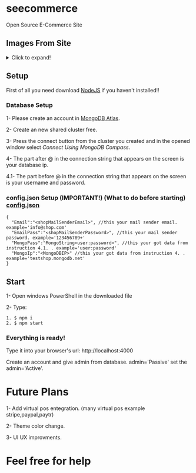 # seecommerce
Open Source E-Commerce Site

## Images From Site
<details>
  <summary>Click to expand!</summary>
  
  ### Main Page
  ![Main Page](https://user-images.githubusercontent.com/58953199/179397673-cea7f00d-09cd-400d-bf6a-defda945255b.jpg)
  
  ### Sort by Categories Page
  ![Categories](https://user-images.githubusercontent.com/58953199/179398251-d83d9ae7-9569-4e4c-a04c-f412a705ff63.jpg)
  
  ### Product Page
  ![Product](https://user-images.githubusercontent.com/58953199/179398270-ed33ae9d-30d0-4196-8f89-3ee3ab0cbf5e.jpg)

  ### Cart Page
  ![Cart](https://user-images.githubusercontent.com/58953199/179397883-b451f2c3-911f-405f-9fe8-6922aec32b80.jpg)
  
  ### Account Page
  ![Account](https://user-images.githubusercontent.com/58953199/179398213-266a13fa-5bd8-4a89-a732-d27427fa4b87.jpg)

  ### Products Add,Remove,Edit Page
  ![Products](https://user-images.githubusercontent.com/58953199/179398229-eb9023f0-8e3e-406d-a70b-d31736fb3431.jpg)

  ### Shop Settings Page
  ![Shop Settings](https://user-images.githubusercontent.com/58953199/179398240-36bde4c2-76b2-4e94-ab0f-40543bcefe02.jpg)


</details>

## Setup

First of all you need download [NodeJS](https://nodejs.org/en/) if you haven't installed!!

### Database Setup

1- Please create an account in [MongoDB Atlas](https://www.mongodb.com/atlas/database).

2- Create an new shared cluster free.

3- Press the connect button from the cluster you created and in the opened window select *Connect Using MongoDB Compass*.

4-   The part after @ in the connection string that appears on the screen is your database ip.

4.1- The part before @ in the connection string that appears on the screen is your username and password.

### config.json Setup (IMPORTANT!) (What to do before starting) [config.json](https://github.com/EnesAltas/seecommerce/blob/master/config.json)

```
{
  "Email":"<shopMailSenderEmail>", //this your mail sender email. example='info@shop.com'
  "EmailPass":"<shopMailSenderPassword>", //this your mail sender password. example='123456789+'
  "MongoPass":"MongoString<user:password>", //this your got data from instruction 4.1. . example='user:password'
  "MongoIp":"<MongoDBIP>" //this your got data from instruction 4. . example='testshop.mongodb.net'
}
```
## Start

1- Open windows PowerShell in the downloaded file

2- Type:

```
1. $ npm i
2. $ npm start
```
### Everything is ready!

Type it into your browser's url: http://localhost:4000

Create an account and give admin from database. admin='Passive' set the admin='Active'.

# Future Plans

1- Add virtual pos entegration. (many virtual pos example stripe,paypal,paytr)

2- Theme color change. 

3- UI UX improvments.

# Feel free for help
